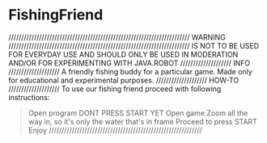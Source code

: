 # FishingFriend
/////////////////////////////////////////////////////////////////////// WARNING ///////////////////////////////////////////////////////////////////////
IS NOT TO BE USED FOR EVERYDAY USE AND SHOULD ONLY BE USED IN MODERATION AND/OR FOR EXPERIMENTING WITH JAVA.ROBOT
//////////////////// INFO ////////////////////
A friendly fishing buddy for a particular game.
Made only for educational and experimental purposes.
//////////////////// HOW-TO ////////////////////
To use our fishing friend proceed with following instructions:
> Open program
> DONT PRESS START YET
> Open game
> Zoom all the way in, so it's only the water that's in frame
> Proceed to press START
> Enjoy
////////////////////////////////////////////////////////////
